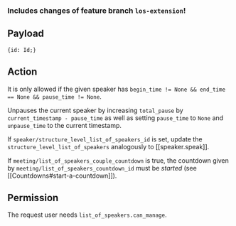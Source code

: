 ### Includes changes of feature branch `los-extension`!

## Payload
```
{id: Id;}
```

## Action
It is only allowed if the given speaker has `begin_time != None && end_time == None && pause_time != None`.

Unpauses the current speaker by increasing `total_pause` by `current_timestamp - pause_time` as well as setting `pause_time` to `None` and `unpause_time` to the current timestamp.

If `speaker/structure_level_list_of_speakers_id` is set, update the `structure_level_list_of_speakers` analogously to [[speaker.speak]].

If `meeting/list_of_speakers_couple_countdown` is true, the countdown given by
`meeting/list_of_speakers_countdown_id` must be *started* (see
[[Countdowns#start-a-countdown]]).

## Permission
The request user needs `list_of_speakers.can_manage`.
